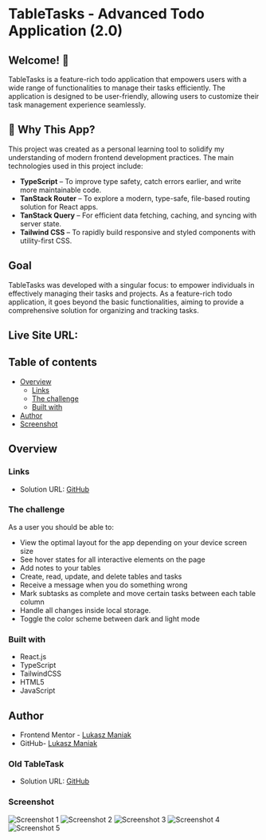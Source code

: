 # TableTasks - Advanced Todo Application (2.0)

## Welcome! 👋

TableTasks is a feature-rich todo application that empowers users with a wide range of functionalities to manage their tasks efficiently. The application is designed to be user-friendly, allowing users to customize their task management experience seamlessly.

## 🧠 Why This App?

This project was created as a personal learning tool to solidify my understanding of modern frontend development practices. The main technologies used in this project include:

- **TypeScript** – To improve type safety, catch errors earlier, and write more maintainable code.
- **TanStack Router** – To explore a modern, type-safe, file-based routing solution for React apps.
- **TanStack Query** – For efficient data fetching, caching, and syncing with server state.
- **Tailwind CSS** – To rapidly build responsive and styled components with utility-first CSS.

## Goal

TableTasks was developed with a singular focus: to empower individuals in effectively managing their tasks and projects. As a feature-rich todo application, it goes beyond the basic functionalities, aiming to provide a comprehensive solution for organizing and tracking tasks.

## Live Site URL:

<!-- [Netlify](https://tabletasks.netlify.app/) -->

## Table of contents

- [Overview](#overview)
  - [Links](#links)
  - [The challenge](#the-challenge)
  - [Built with](#built-with)
- [Author](#author)
- [Screenshot](#screenshot)

## Overview

### Links

- Solution URL: [GitHub]("https://github.com/LukaszManiak/tableTasks2.0")

### The challenge

As a user you should be able to:

- View the optimal layout for the app depending on your device screen size
- See hover states for all interactive elements on the page
- Add notes to your tables
- Create, read, update, and delete tables and tasks
- Receive a message when you do something wrong
- Mark subtasks as complete and move certain tasks between each table column
- Handle all changes inside local storage.
- Toggle the color scheme between dark and light mode

### Built with

- React.js
- TypeScript
- TailwindCSS
- HTML5
- JavaScript

## Author

- Frontend Mentor - [Lukasz Maniak](https://www.frontendmentor.io/profile/Mejniak)
- GitHub- [Lukasz Maniak](https://github.com/LukaszManiak)

### Old TableTask

- Solution URL: [GitHub](https://github.com/LukaszManiak/TableTasks)

### Screenshot

![Screenshot 1](/screenshots/screen1.jpeg?raw=true "Screenshot 1")
![Screenshot 2](/screenshots/screen2.jpeg?raw=true "Screenshot 2")
![Screenshot 3](/screenshots/screen3.jpeg?raw=true "Screenshot 3")
![Screenshot 4](/screenshots/screen4.jpeg?raw=true "Screenshot 4")
![Screenshot 5](/screenshots/screen5.jpeg?raw=true "Screenshot 5")
